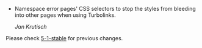 *   Namespace error pages' CSS selectors to stop the styles from bleeding into other pages
    when using Turbolinks. 
    
    *Jan Krutisch*

    

Please check [5-1-stable](https://github.com/rails/rails/blob/5-1-stable/railties/CHANGELOG.md) for previous changes.
